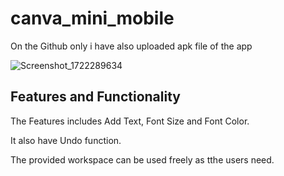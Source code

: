 # canva_mini_mobile

On the Github only i have also uploaded apk file of the app

![Screenshot_1722289634](https://github.com/user-attachments/assets/ce37d6ed-2585-42a3-9eae-4cb33c8073f4)

## Features and Functionality
The Features includes Add Text, Font Size and Font Color.

It also have Undo function.

The provided workspace can be used freely as tthe users need.

